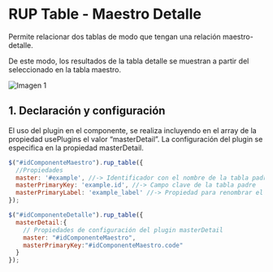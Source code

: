 # RUP Table - Maestro Detalle

Permite relacionar dos tablas de modo que tengan una relación maestro-detalle.

De este modo, los resultados de la tabla detalle se muestran a partir del seleccionado en la tabla maestro.

![Imagen 1](img/rup.table.masterDetail_1.png)

## 1. Declaración y configuración

El uso del plugin en el componente, se realiza incluyendo en el array de la propiedad usePlugins el valor “masterDetail”. La configuración del plugin se especifica en la propiedad masterDetail.

```js
$("#idComponenteMaestro").rup_table({
  //Propiedades
  master: '#example', //-> Identificador con el nombre de la tabla padre. 
  masterPrimaryKey: 'example.id', //-> Campo clave de la tabla padre
  masterPrimaryLabel: 'example_label' //-> Propiedad para renombrar el campo clave del padre en la leyenda de los filros.
});

$("#idComponenteDetalle").rup_table({
  masterDetail:{
    // Propiedades de configuración del plugin masterDetail
    master: "#idComponenteMaestro",
    masterPrimaryKey:"#idComponenteMaestro.code"
  }
});
```
